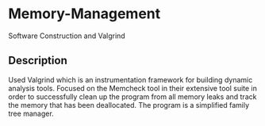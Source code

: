 # Memory-Management

Software Construction and Valgrind

## Description

Used Valgrind which is an instrumentation framework for building dynamic analysis tools. Focused on the Memcheck tool in their extensive tool suite in order to successfully clean up the program from all memory leaks and track the memory that has been deallocated. The program is a simplified family tree manager.
